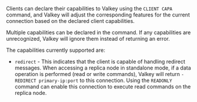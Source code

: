 Clients can declare their capabilities to Valkey using the `CLIENT CAPA` command, and Valkey
will adjust the corresponding features for the current connection based on the declared client capabilities.

Multiple capabilities can be declared in the command. If any capabilities are unrecognized,
Valkey will ignore them instead of returning an error.

The capabilities currently supported are:

* `redirect` - This indicates that the client is capable of handling redirect messages. When accessing a replica node in standalone mode, if a data operation is performed (read or write commands), Valkey will return `-REDIRECT primary-ip:port` to this connection. Using the `READONLY` command can enable this connection to execute read commands on the replica node.
